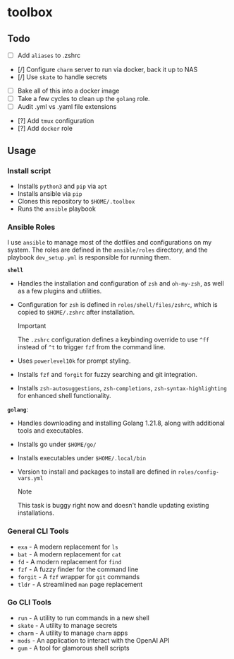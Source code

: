# toolbox

## Todo

- [ ] Add `aliases` to .zshrc
- [/] Configure `charm` server to run via docker, back it up to NAS
- [/] Use `skate` to handle secrets
- [ ] Bake all of this into a docker image
- [ ] Take a few cycles to clean up the `golang` role.
- [ ] Audit .yml vs .yaml file extensions
- [?] Add `tmux` configuration
- [?] Add `docker` role

## Usage

### Install script

- Installs `python3` and `pip` via `apt`
- Installs ansible via `pip`
- Clones this repository to `$HOME/.toolbox`
- Runs the `ansible` playbook

### Ansible Roles

I use `ansible` to manage most of the dotfiles and configurations on my system. 
The roles are defined in the `ansible/roles` directory, and the playbook 
`dev_setup.yml` is responsible for running them.

**`shell`**

- Handles the installation and configuration of `zsh` and `oh-my-zsh`, as well 
  as a few plugins and utilities.

- Configuration for `zsh` is defined in `roles/shell/files/zshrc`, which is 
  copied to `$HOME/.zshrc` after installation. 
  
    > [!IMPORTANT]
    > The `.zshrc` configuration defines a keybinding override to use `^ff` 
    instead of `^t` to trigger `fzf` from the command line.

- Uses `powerlevel10k` for prompt styling.
- Installs `fzf` and `forgit` for fuzzy searching and git integration.
- Installs `zsh-autosuggestions`, `zsh-completions`, `zsh-syntax-highlighting` 
  for enhanced shell functionality.

**`golang`**:

- Handles downloading and installing Golang 1.21.8, along with additional tools 
  and executables.
- Installs go under `$HOME/go/`
- Installs executables under `$HOME/.local/bin`
- Version to install and packages to install are defined in `roles/config-vars.yml`

    > [!NOTE]
    > This task is buggy right now and doesn't handle updating existing installations.

### General CLI Tools

- `exa` - A modern replacement for `ls`
- `bat` - A modern replacement for `cat`
- `fd` - A modern replacement for `find`
- `fzf` - A fuzzy finder for the command line
- `forgit` - A `fzf` wrapper for `git` commands
- `tldr` - A streamlined `man` page replacement

### Go CLI Tools
- `run` - A utility to run commands in a new shell
- `skate` - A utility to manage secrets
- `charm` - A utility to manage `charm` apps
- `mods` - An application to interact with the OpenAI API
- `gum` - A tool for glamorous shell scripts
